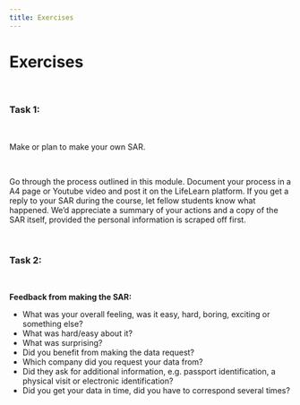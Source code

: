 ```yaml
---
title: Exercises
---
```

# Exercises

&nbsp;

### Task 1:
&nbsp;

Make or plan to make your own SAR.

&nbsp;

Go through the process outlined in this module. Document your process in a A4 page or Youtube video and post it on the LifeLearn platform. If you get a reply to your SAR during the course, let fellow students know what happened. We’d appreciate a summary of your actions and a copy of the SAR itself, provided the personal information is scraped off first.

&nbsp;
&nbsp;

### Task 2:

&nbsp;

**Feedback from making the SAR:**

- What was your overall feeling, was it easy, hard, boring, exciting or something else?
- What was hard/easy about it?
- What was surprising?
- Did you benefit from making the data request?
- Which company did you request your data from?
- Did they ask for additional information, e.g. passport identification, a physical visit or electronic identification?
- Did you get your data in time, did you have to correspond several times?
